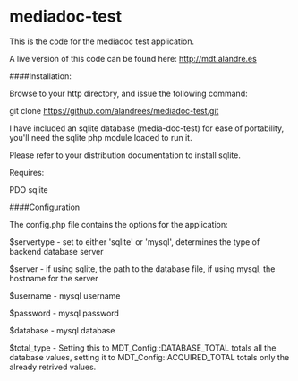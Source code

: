 # mediadoc-test
This is the code for the mediadoc test application.

A live version of this code can be found here: http://mdt.alandre.es

####Installation:

Browse to your http directory, and issue the following command:

  git clone https://github.com/alandrees/mediadoc-test.git

I have included an sqlite database (media-doc-test) for ease of portability, you'll need the sqlite php module loaded to run it.

Please refer to your distribution documentation to install sqlite.

Requires:

PDO
sqlite

####Configuration

The config.php file contains the options for the application:

$servertype - set to either 'sqlite' or 'mysql', determines the type of backend database server

$server - if using sqlite, the path to the database file, if using mysql, the hostname for the server

$username - mysql username

$password - mysql password

$database - mysql database

$total_type - Setting this to MDT_Config::DATABASE_TOTAL totals all the database values, setting it to MDT_Config::ACQUIRED_TOTAL totals only the already retrived values.
